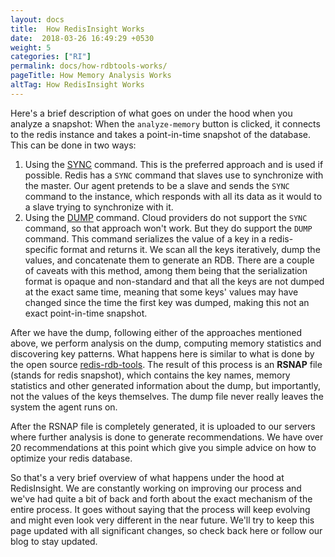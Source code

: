 ```yaml
---
layout: docs
title:  How RedisInsight Works
date:  2018-03-26 16:49:29 +0530
weight: 5
categories: ["RI"]
permalink: docs/how-rdbtools-works/
pageTitle: How Memory Analysis Works
altTag: How RedisInsight Works
---
```

Here's a brief description of what goes on under the hood when you analyze a snapshot:
When the `analyze-memory` button is clicked, it connects to the redis instance and takes a point-in-time snapshot of the database.
This can be done in two ways:

1. Using the [SYNC](https://redis.io/commands/sync) command.
    This is the preferred approach and is used if possible.
    Redis has a `SYNC` command that slaves use to synchronize with the master.
    Our agent pretends to be a slave and sends the `SYNC` command to the instance, which responds with all its data as it would to a slave trying to synchronize with it.
1. Using the [DUMP](https://redis.io/commands/dump) command.
    Cloud providers do not support the `SYNC` command, so that approach won't work.
    But they do support the `DUMP` command.
    This command serializes the value of a key in a redis-specific format and returns it.
    We scan all the keys iteratively, dump the values, and concatenate them to generate an RDB.
    There are a couple of caveats with this method, among them being that the serialization format is opaque and non-standard and that all the keys are not dumped at the exact same time, meaning that some keys' values may have changed since the time the first key was dumped, making this not an exact point-in-time snapshot.

After we have the dump, following either of the approaches mentioned above, we perform analysis on the dump, computing memory statistics and discovering key patterns. What happens here is similar to what is done by the open source [redis-rdb-tools](https://github.com/sripathikrishnan/redis-rdb-tools). The result of this process is an **RSNAP** file (stands for redis snapshot), which contains the key names, memory statistics and other generated information about the dump, but importantly, not the values of the keys themselves. The dump file never really leaves the system the agent runs on.

After the RSNAP file is completely generated, it is uploaded to our servers where further analysis is done to generate recommendations. We have over 20 recommendations at this point which give you simple advice on how to optimize your redis database.

So that's a very brief overview of what happens under the hood at RedisInsight. We are constantly working on improving our process and we've had quite a bit of back and forth about the exact mechanism of the entire process. It goes without saying that the process will keep evolving and might even look very different in the near future. We'll try to keep this page updated with all significant changes, so check back here or follow our blog to stay updated.
